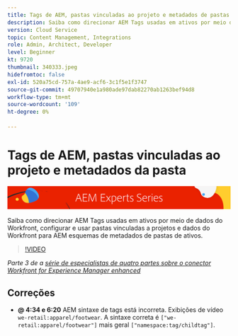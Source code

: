 ```yaml
---
title: Tags de AEM, pastas vinculadas ao projeto e metadados de pastas para Workfront para AEM conector aprimorado
description: Saiba como direcionar AEM Tags usadas em ativos por meio de dados do Workfront, usar pastas vinculadas a projetos e dados do Workfront para AEM esquemas de metadados de pastas de ativos.
version: Cloud Service
topic: Content Management, Integrations
role: Admin, Architect, Developer
level: Beginner
kt: 9720
thumbnail: 340333.jpeg
hidefromtoc: false
exl-id: 520a75cd-757a-4ae9-acf6-3c1f5e1f3747
source-git-commit: 49707940e1a980ade97dab82270ab1263bef94d8
workflow-type: tm+mt
source-wordcount: '109'
ht-degree: 0%

---
```


# Tags de AEM, pastas vinculadas ao projeto e metadados da pasta

![Série AEM especialistas](./assets/banner.png)

Saiba como direcionar AEM Tags usadas em ativos por meio de dados do Workfront, configurar e usar pastas vinculadas a projetos e dados do Workfront para AEM esquemas de metadados de pastas de ativos.

>[!VIDEO](https://video.tv.adobe.com/v/340333/?quality=12&learn=on)

_Parte 3 de a [série de especialistas de quatro partes sobre o conector Workfront for Experience Manager enhanced](./overview.md)_

## Correções

+ __@ 4:34 e 6:20__ AEM sintaxe de tags está incorreta. Exibições de vídeo `we-retail:apparel/footwear`. A sintaxe correta é `["we-retail:apparel/footwear"]` mais geral `["namespace:tag/childtag"]`.
